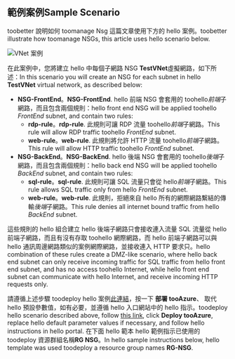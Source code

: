 ## <a name="sample-scenario"></a><span data-ttu-id="aae30-101">範例案例</span><span class="sxs-lookup"><span data-stu-id="aae30-101">Sample Scenario</span></span>
<span data-ttu-id="aae30-102">toobetter 說明如何 toomanage Nsg 這篇文章使用下方的 hello 案例。</span><span class="sxs-lookup"><span data-stu-id="aae30-102">toobetter illustrate how toomanage NSGs, this article uses hello scenario below.</span></span>

![VNet 案例](./media/virtual-networks-create-nsg-scenario-include/figure1.png)

<span data-ttu-id="aae30-104">在此案例中，您將建立 hello 中每個子網路 NSG **TestVNet**虛擬網路，如下所述：</span><span class="sxs-lookup"><span data-stu-id="aae30-104">In this scenario you will create an NSG for each subnet in hello **TestVNet** virtual network, as described below:</span></span> 

* <span data-ttu-id="aae30-105">**NSG-FrontEnd**。</span><span class="sxs-lookup"><span data-stu-id="aae30-105">**NSG-FrontEnd**.</span></span> <span data-ttu-id="aae30-106">hello 前端 NSG 會套用的 toohello*前端*子網路，而且包含兩個規則：</span><span class="sxs-lookup"><span data-stu-id="aae30-106">hello front end NSG will be applied toohello *FrontEnd* subnet, and contain two rules:</span></span>    
  * <span data-ttu-id="aae30-107">**rdp-rule**。</span><span class="sxs-lookup"><span data-stu-id="aae30-107">**rdp-rule**.</span></span> <span data-ttu-id="aae30-108">此規則可讓 RDP 流量 toohello*前端*子網路。</span><span class="sxs-lookup"><span data-stu-id="aae30-108">This rule will allow RDP traffic toohello *FrontEnd* subnet.</span></span>
  * <span data-ttu-id="aae30-109">**web-rule**。</span><span class="sxs-lookup"><span data-stu-id="aae30-109">**web-rule**.</span></span> <span data-ttu-id="aae30-110">此規則將允許 HTTP 流量 toohello*前端*子網路。</span><span class="sxs-lookup"><span data-stu-id="aae30-110">This rule will allow HTTP traffic toohello *FrontEnd* subnet.</span></span>
* <span data-ttu-id="aae30-111">**NSG-BackEnd**。</span><span class="sxs-lookup"><span data-stu-id="aae30-111">**NSG-BackEnd**.</span></span> <span data-ttu-id="aae30-112">hello 後端 NSG 會套用的 toohello*後端*子網路，而且包含兩個規則：</span><span class="sxs-lookup"><span data-stu-id="aae30-112">hello back end NSG will be applied toohello *BackEnd* subnet, and contain two rules:</span></span>    
  * <span data-ttu-id="aae30-113">**sql-rule**。</span><span class="sxs-lookup"><span data-stu-id="aae30-113">**sql-rule**.</span></span> <span data-ttu-id="aae30-114">此規則可讓 SQL 流量只會從 hello*前端*子網路。</span><span class="sxs-lookup"><span data-stu-id="aae30-114">This rule allows SQL traffic only from hello *FrontEnd* subnet.</span></span>
  * <span data-ttu-id="aae30-115">**web-rule**。</span><span class="sxs-lookup"><span data-stu-id="aae30-115">**web-rule**.</span></span> <span data-ttu-id="aae30-116">此規則，拒絕來自 hello 所有的網際網路繫結的傳輸*後端*子網路。</span><span class="sxs-lookup"><span data-stu-id="aae30-116">This rule denies all internet bound traffic from hello *BackEnd* subnet.</span></span>

<span data-ttu-id="aae30-117">這些規則的 hello 組合建立 hello 後端子網路只會接收連入流量 SQL 流量從 hello 前端子網路，而且有沒有存取 toohello 網際網路，而 hello 前端子網路可以與 hello 通訊周邊網路類似的案例網際網路，並接收連入 HTTP 要求只。</span><span class="sxs-lookup"><span data-stu-id="aae30-117">hello combination of these rules create a DMZ-like scenario, where hello back end subnet can only receive incoming traffic for SQL traffic from hello front end subnet, and has no access toohello Internet, while hello front end subnet can communicate with hello Internet, and receive incoming HTTP requests only.</span></span>

<span data-ttu-id="aae30-118">請遵循上述步驟 toodeploy hello 案例[此連結](http://github.com/telmosampaio/azure-templates/tree/master/201-IaaS-WebFrontEnd-SQLBackEnd-NSG)，按一下 **部署 tooAzure**、 取代 hello 預設參數值，如有必要，並遵循 hello 入口網站中的 hello 指示。</span><span class="sxs-lookup"><span data-stu-id="aae30-118">toodeploy hello scenario described above, follow [this link](http://github.com/telmosampaio/azure-templates/tree/master/201-IaaS-WebFrontEnd-SQLBackEnd-NSG), click **Deploy tooAzure**, replace hello default parameter values if necessary, and follow hello instructions in hello portal.</span></span> <span data-ttu-id="aae30-119">在下面 hello 範本 hello 範例指示已使用的 toodeploy 資源群組名稱**RG NSG**。</span><span class="sxs-lookup"><span data-stu-id="aae30-119">In hello sample instructions below, hello template was used toodeploy a resource group names **RG-NSG**.</span></span> 

